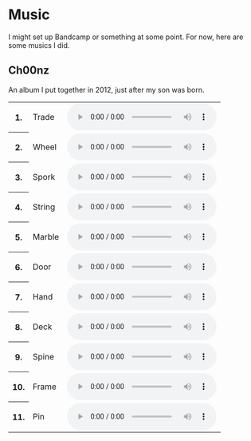 # Music

I might set up Bandcamp or something at some point. For now, here are some musics I did.

## Ch00nz

An album I put together in 2012, just after my son was born.

<table>
<tr><th>1.</th><td>Trade</td><td><audio controls><source src="https://static.offend.me.uk/music/Ch00nz/01-Trade.mp3" type="audio/mpeg"></audio></tr>
<tr><th>2.</th><td>Wheel</td><td><audio controls><source src="https://static.offend.me.uk/music/Ch00nz/02-Wheel.mp3" type="audio/mpeg"></audio></tr>
<tr><th>3.</th><td>Spork</td><td><audio controls><source src="https://static.offend.me.uk/music/Ch00nz/03-Spork.mp3" type="audio/mpeg"></audio></tr>
<tr><th>4.</th><td>String</td><td><audio controls><source src="https://static.offend.me.uk/music/Ch00nz/04-String.mp3" type="audio/mpeg"></audio></tr>
<tr><th>5.</th><td>Marble</td><td><audio controls><source src="https://static.offend.me.uk/music/Ch00nz/05-Marble.mp3" type="audio/mpeg"></audio></tr>
<tr><th>6.</th><td>Door</td><td><audio controls><source src="https://static.offend.me.uk/music/Ch00nz/06-Door.mp3" type="audio/mpeg"></audio></tr>
<tr><th>7.</th><td>Hand</td><td><audio controls><source src="https://static.offend.me.uk/music/Ch00nz/07-Hand.mp3" type="audio/mpeg"></audio></tr>
<tr><th>8.</th><td>Deck</td><td><audio controls><source src="https://static.offend.me.uk/music/Ch00nz/08-Deck.mp3" type="audio/mpeg"></audio></tr>
<tr><th>9.</th><td>Spine</td><td><audio controls><source src="https://static.offend.me.uk/music/Ch00nz/09-Spine.mp3" type="audio/mpeg"></audio> </tr>
<tr><th>10.</th><td>Frame</td><td><audio controls><source src="https://static.offend.me.uk/music/Ch00nz/10-Frame.mp3" type="audio/mpeg"></audio></tr>
<tr><th>11.</td><td>Pin</td><td><audio controls><source src="https://static.offend.me.uk/music/Ch00nz/11-Pin.mp3" type="audio/mpeg"></audio></tr>
</table>
